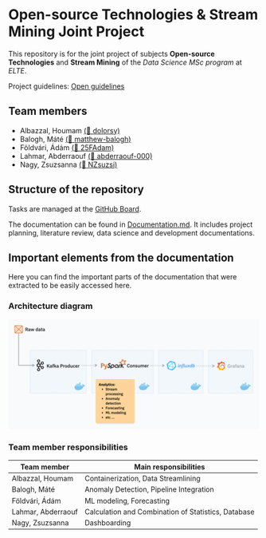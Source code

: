 # Open-source Technologies & Stream Mining Joint Project

This repository is for the joint project of subjects **Open-source Technologies** and **Stream Mining** of the *Data Science MSc program* at *ELTE*.

Project guidelines: [Open guidelines](https://docs.google.com/document/d/1fuBle3d4tmhY9IHqBDA9KwckhSqOCugGWldIe8CeRHc/edit?tab=t.0#heading=h.mzrt1sfgv63y)

## Team members

* Albazzal, Houmam [(🐙 dolorsy)](https://github.com/dolorsy)
* Balogh, Máté [(🐙 matthew-balogh)](https://github.com/matthew-balogh)
* Földvári, Ádám [(🐙 25FAdam)](https://github.com/25FAdam)
* Lahmar, Abderraouf [(🐙 abderraouf-000)](https://github.com/abderraouf-000)
* Nagy, Zsuzsanna [(🐙 NZsuzsi)](https://github.com/NZsuzsi)

## Structure of the repository

Tasks are managed at the [GitHub Board](https://github.com/users/matthew-balogh/projects/5).

The documentation can be found in [Documentation.md](Documentation.md). It includes project planning, literature review, data science and development documentations.

## Important elements from the documentation

Here you can find the important parts of the documentation that were extracted to be easily accessed here.

### Architecture diagram

![](./resources/architecture_design.png)

### Team member responsibilities

| Team member        | Main responsibilities                               |
| ------------------ | --------------------------------------------------- |
| Albazzal, Houmam   | Containerization, Data Streamlining                 |
| Balogh, Máté       | Anomaly Detection, Pipeline Integration             |
| Földvári, Ádám     | ML modeling, Forecasting                            |
| Lahmar, Abderraouf | Calculation and Combination of Statistics, Database |
| Nagy, Zsuzsanna    | Dashboarding                                        |
